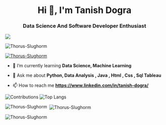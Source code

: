

<h1 align="center">Hi 👋, I'm  Tanish Dogra </h1>
<h3 align="center">Data Science And Software Developer Enthusiast </h3>

![](https://th.bing.com/th/id/R.79397c9959948c605bb80482542ef08f?rik=ZtHgntcH3KNXKQ&riu=http%3a%2f%2fwww.arabnews.com%2fsites%2fdefault%2ffiles%2f2018%2f11%2f11%2f1365101-921132596.gif&ehk=zbYnAvizEuhZkHcUXmzstiMt8cYk6%2f8SzCmNTHucuEo%3d&risl=&pid=ImgRaw&r=0)

<p align="left"> <img src="https://komarev.com/ghpvc/?username=Thorus-Slughorm&label=Profile%20views&color=0e75b6&style=flat" alt="Thorus-Slughorm" /> </p>

<p align="left"> <a href="https://github.com/ryo-ma/github-profile-trophy"><img src="https://github-profile-trophy.vercel.app/?username=Thorus-Slughorm" alt="Thorus-Slughorm" /></a> </p>


- 🌱 I’m currently learning **Data Science, Machine Learning**

- 💬 Ask me about **Python, Data Analysis , Java , Html , Css , Sql Tableau**

- 📫 How to reach me **https://www.linkedin.com/in/tanish-dogra/**

![Contributions](https://github-readme-stats.vercel.app/api?username=Thorus-Slughorm&theme=algolia&show_icons=true)
![Top Langs](https://github-readme-stats.vercel.app/api/top-langs/?username=Thorus-Slughorm&theme=tokyonight)
<!---
Thorus-Slughorm/Thorus-Slughorm is a ✨ special ✨ repository because its `README.md` (this file) appears on your GitHub profile.
You can click the Preview link to take a look at your changes.
--->
<p><img align="left" src="https://github-readme-stats.vercel.app/api/top-langs?username=Thorus-Slughorm&show_icons=true&locale=en&layout=compact" alt="Thorus-Slughorm" /></p>

<p>&nbsp;<img align="center" src="https://github-readme-stats.vercel.app/api?username=Thorus-Slughorm&show_icons=true&locale=en" alt="Thorus-Slughorm" /></p>

<p><img align="center" src="https://github-readme-streak-stats.herokuapp.com/?user=Thorus-Slughorm&" alt="Thorus-Slughorm" /></p>
